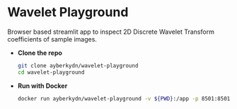 # Wavelet Playground
Browser based streamlit app to inspect 2D Discrete Wavelet Transform coefficients of sample images.
- **Clone the repo**
  ```bash
  git clone ayberkydn/wavelet-playground
  cd wavelet-playground
- **Run with Docker**  
   ```bash
   docker run ayberkydn/wavelet-playground -v ${PWD}:/app -p 8501:8501
